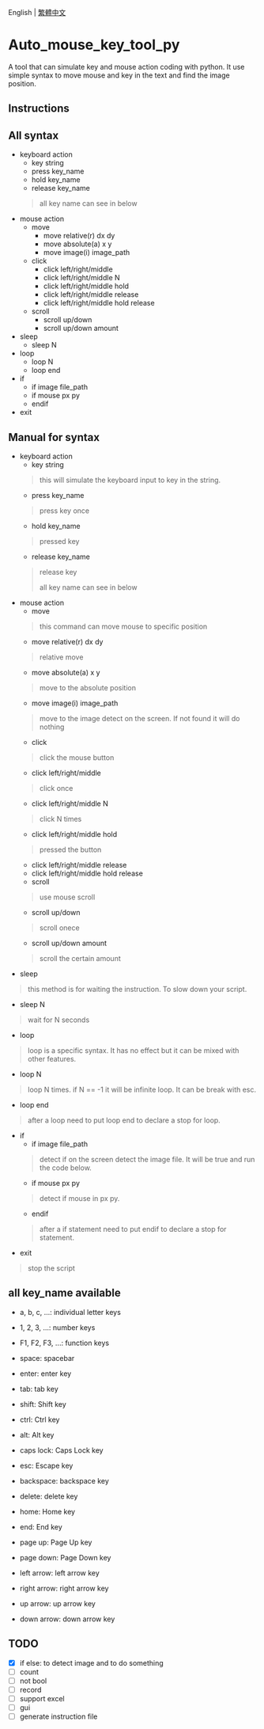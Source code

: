 English | [繁體中文](README_TCH.md)
# Auto_mouse_key_tool_py
A tool that can simulate key and mouse action coding with python. It use simple syntax to move mouse and key in the text and find the image position.

## Instructions
## All syntax
* keyboard action
  * key string
  * press key_name
  * hold key_name
  * release key_name
  > all key name can see in below
* mouse action
  * move
    * move relative(r) dx dy
    * move absolute(a) x y
    * move image(i) image_path
  * click
    * click left/right/middle
    * click left/right/middle N
    * click left/right/middle hold
    * click left/right/middle release
    * click left/right/middle hold release
  * scroll
    * scroll up/down
    * scroll up/down amount
* sleep
  * sleep N
* loop
  * loop N
  * loop end
* if
  * if image file_path
  * if mouse px py
  * endif
* exit

## Manual for syntax

* keyboard action
  * key string
  > this will simulate the keyboard input to key in the string.
  * press key_name
  > press key once
  * hold key_name
  > pressed key
  * release key_name
  > release key
  > 
  > all key name can see in below
* mouse action
  * move
  > this command can move mouse to specific position
    * move relative(r) dx dy
    > relative move
    * move absolute(a) x y
    > move to the absolute position
    * move image(i) image_path
    > move to the image detect on the screen. If not found it will do nothing
  * click
  > click the mouse button
    * click left/right/middle
    > click once
    * click left/right/middle N
    > click N times
    * click left/right/middle hold
    > pressed the button
    * click left/right/middle release
    * click left/right/middle hold release
  * scroll
  > use mouse scroll
    * scroll up/down
    > scroll onece
    * scroll up/down amount
    > scroll the certain amount
* sleep
> this method is for waiting the instruction. To slow down your script.
  * sleep N
  > wait for N seconds
* loop
> loop is a specific syntax. It has no effect but it can be mixed with other features.
  * loop N
  > loop N times. if N == -1 it will be infinite loop. It can be break with esc.
  * loop end
  > after a loop need to put loop end to declare a stop for loop.
* if
  * if image file_path
  > detect if on the screen detect the image file. It will be true and run the code below.
  * if mouse px py
  > detect if mouse in px py.
  * endif
  > after a if statement need to put endif to declare a stop for statement.
* exit
> stop the script

## all key_name available
* a, b, c, ...: individual letter keys

* 1, 2, 3, ...: number keys

* F1, F2, F3, ...: function keys

* space: spacebar

* enter: enter key

* tab: tab key

* shift: Shift key

* ctrl: Ctrl key

* alt: Alt key

* caps lock: Caps Lock key

* esc: Escape key

* backspace: backspace key

* delete: delete key

* home: Home key

* end: End key

* page up: Page Up key

* page down: Page Down key

* left arrow: left arrow key

* right arrow: right arrow key

* up arrow: up arrow key

* down arrow: down arrow key

## TODO
- [X] if else: to detect image and to do something
- [ ] count
- [ ] not bool
- [ ] record
- [ ] support excel
- [ ] gui
- [ ] generate instruction file
